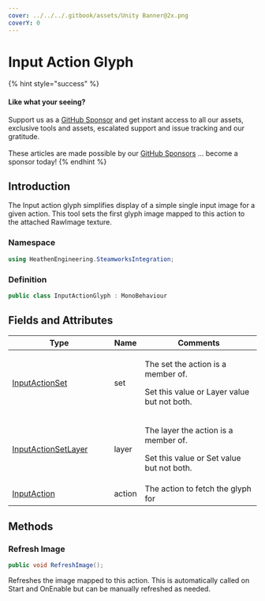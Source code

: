 ```yaml
---
cover: ../../../.gitbook/assets/Unity Banner@2x.png
coverY: 0
---
```


# Input Action Glyph

{% hint style="success" %}
#### Like what your seeing?

Support us as a [GitHub Sponsor](../../../become-a-sponsor/) and get instant access to all our assets, exclusive tools and assets, escalated support and issue tracking and our gratitude.\
\
These articles are made possible by our [GitHub Sponsors](../../../become-a-sponsor/) ... become a sponsor today!
{% endhint %}

## &#x20;Introduction

The Input action glyph simplifies display of a simple single input image for a given action. This tool sets the first glyph image mapped to this action to the attached RawImage texture.

### Namespace

```csharp
using HeathenEngineering.SteamworksIntegration;
```

### Definition

```csharp
public class InputActionGlyph : MonoBehaviour
```

## Fields and Attributes

<table><thead><tr><th width="217.91333012691814">Type</th><th>Name</th><th width="316.8664058133036">Comments</th></tr></thead><tbody><tr><td><a href="../scriptable-objects/input-action-set.md">InputActionSet</a></td><td>set</td><td><p>The set the action is a member of.</p><p>Set this value or Layer value but not both.</p></td></tr><tr><td><a href="../scriptable-objects/input-action-set-layer.md">InputActionSetLayer</a></td><td>layer</td><td><p>The layer the action is a member of.</p><p>Set this value or Set value but not both.</p></td></tr><tr><td><a href="../scriptable-objects/input-action.md">InputAction</a></td><td>action</td><td>The action to fetch the glyph for</td></tr></tbody></table>

## Methods

### Refresh Image

```csharp
public void RefreshImage();
```

Refreshes the image mapped to this action. This is automatically called on Start and OnEnable but can be manually refreshed as needed.
